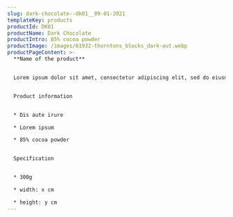 ```yaml
---
slug: dark-chocolate--dk01__09-01-2021
templateKey: products
productId: DK01
productName: Dark Chocolate
productIntro: 85% cocoa powder
productImage: /images/61932-thorntons_blocks_dark-out.webp
productPageContent: >-
  **Name of the product**


  Lorem ipsum dolor sit amet, consectetur adipiscing elit, sed do eiusmod tempor incididunt ut labore et dolore magna aliqua. Ut enim ad minim veniam, quis nostrud exercitation ullamco laboris nisi ut aliquip ex ea commodo consequat.


  Product information


  * Dis aute irure

  * Lorem ipsum

  * 85% cocoa powder


  Specification


  * 300g

  * width: x cm

  * height: y cm
---
```


